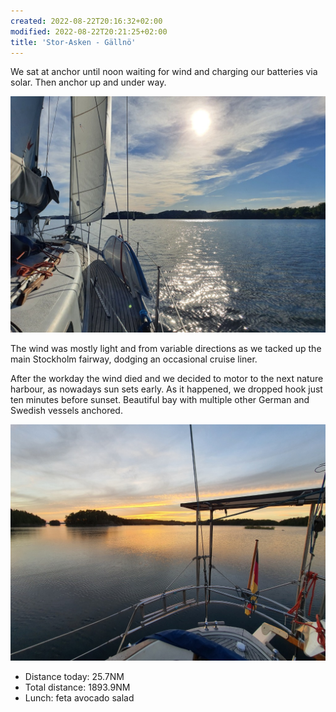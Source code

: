 ```yaml
---
created: 2022-08-22T20:16:32+02:00
modified: 2022-08-22T20:21:25+02:00
title: 'Stor-Asken - Gällnö'
---
```


We sat at anchor until noon waiting for wind and charging our batteries via solar. Then anchor up and under way.

![Image](../2022/480d37196cea668405779abc8b41abf2.jpg) 

The wind was mostly light and from variable directions as we tacked up the main Stockholm fairway, dodging an occasional cruise liner.

After the workday the wind died and we decided to motor to the next nature harbour, as nowadays sun sets early. As it happened, we dropped hook just ten minutes before sunset. Beautiful bay with multiple other German and Swedish vessels anchored.

![Image](../2022/e0ac45831c683451c43c78d5dd62f2a1.jpg) 

* Distance today: 25.7NM
* Total distance: 1893.9NM
* Lunch: feta avocado salad
